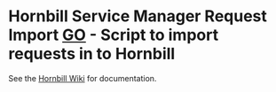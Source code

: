 # Hornbill Service Manager Request Import [GO](https://golang.org/) - Script to import requests in to Hornbill

See the [Hornbill Wiki](https://wiki.hornbill.com/index.php/Simple_List_Import_Utility) for documentation.
